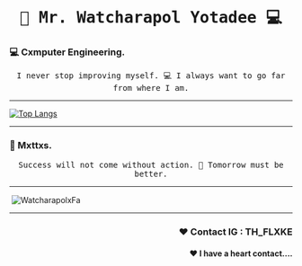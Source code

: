 <h1 align='center'><samp><strong> 🐸 Mr. Watcharapol Yotadee 💻 </strong></samp></h1>
<h3 align="left"> 💻 Cxmputer Engineering.  </h3>
<p align='center'> <samp> I never stop improving myself. 💻 I always want to go far from where I am.</samp></p>
<hr>

[![Top Langs](https://github-readme-stats.vercel.app/api/top-langs/?username=WatcharapolxFa&layout=compact&theme=tokyonight)](https://github.com/WatcharapolxFa/github-readme-stats)

<hr>
<h3 align="left"> 🐸 Mxttxs.</h3>
<p align='center'> <samp> Success will not come without action. 🐸 Tomorrow must be better.</samp></p>
<hr>
<p>&nbsp;<img align="center" src="https://github-readme-stats.vercel.app/api?username=WatcharapolxFa&show_icons=true&locale=en&theme=tokyonight" alt="WatcharapolxFa" /></p>
<hr>
<h3 align="right"> ❤ Contact IG : TH_FLXKE</h3>
<h4 align="right"> ❤ I have a heart contact....</h4>



